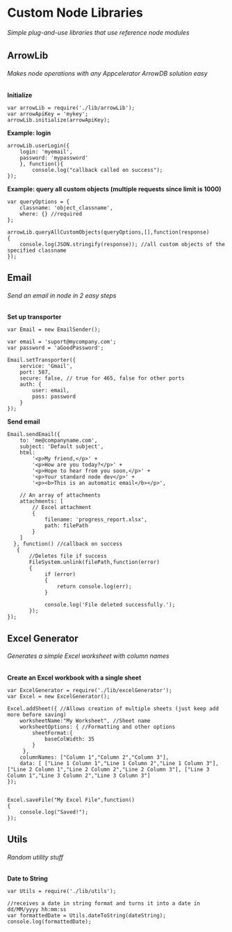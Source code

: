 # Custom Node Libraries

###### Simple plug-and-use libraries that use reference node modules

##  ArrowLib

###### Makes node operations with any Appcelerator ArrowDB solution easy

**Initialize**
```
var arrowLib = require('./lib/arrowLib');
var arrowApiKey = 'mykey';
arrowLib.initialize(arrowApiKey);
```

**Example: login**
```
arrowLib.userLogin({
    login: 'myemail',
    password: 'mypassword'
    }, function(){
        console.log("callback called on success");
});
```

**Example: query all custom objects (multiple requests since limit is 1000)**
```
var queryOptions = {
    classname: 'object_classname',
    where: {} //required
};

arrowLib.queryAllCustomObjects(queryOptions,[],function(response)
{
    console.log(JSON.stringify(response)); //all custom objects of the specified classname
});
```

## Email

###### Send an email in node in 2 easy steps

**Set up transporter**
```
var Email = new EmailSender();

var email = 'suport@mycompany.com';
var password = 'aGoodPassword';

Email.setTransporter({
    service: 'Gmail',
    port: 587,
    secure: false, // true for 465, false for other ports
    auth: {
        user: email,
        pass: password
    }
});
```
**Send email**
```
Email.sendEmail({
    to: 'me@companyname.com',
    subject: 'Default subject',
    html:
        '<p>My friend,</p>' +
        '<p>How are you today?</p>' + 
        '<p>Hope to hear from you soon,</p>' + 
        '<p>Your standard node dev</p>' + 
        '<p><b>This is an automatic email</b></p>',

    // An array of attachments
    attachments: [
        // Excel attachment
        {
            filename: 'progress_report.xlsx',
            path: filePath
        }
    ]
  }, function() //callback on success
   {
       //Deletes file if success
       FileSystem.unlink(filePath,function(error)
       {
            if (error)
            {
                return console.log(err);    
            }

            console.log('File deleted successfully.');
       });  
});
```

## Excel Generator

###### Generates a simple Excel worksheet with column names

**Create an Excel workbook with a single sheet**
```
var ExcelGenerator = require('./lib/excelGenerator');
var Excel = new ExcelGenerator();

Excel.addSheet({ //Allows creation of multiple sheets (just keep add more before saving)
    worksheetName:"My Worksheet", //Sheet name
    worksheetOptions: { //Formatting and other options
        sheetFormat:{
            baseColWidth: 35    
        }    
     },
    columnNames: ["Column 1","Column 2","Column 3"],
    data: [ ["Line 1 Column 1","Line 1 Column 2","Line 1 Column 3"], ["Line 2 Column 1","Line 2 Column 2","Line 2 Column 3"], ["Line 3 Column 1","Line 3 Column 2","Line 3 Column 3"]
});    


Excel.saveFile("My Excel File",function()
{
    console.log("Saved!");
});
```

## Utils

###### Random utility stuff

**Date to String**

```
var Utils = require('./lib/utils');

//receives a date in string format and turns it into a date in dd/MM/yyyy hh:mm:ss
var formattedDate = Utils.dateToString(dateString); 
console.log(formattedDate);
```
